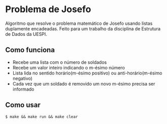 # Problema de Josefo

Algoritmo que resolve o problema matemático de Josefo usando listas duplamente encadeadas.
Feito para um trabalho da disciplina de Estrutura de Dados da UESPI.

## Como funciona

- Recebe uma lista com o número de soldados
- Recebe um valor inteiro indicando o m-ésimo número
- Lista lida no sentido horário(m-ésimo positivo) ou anti-horário(m-ésimo negativo)
- Cada vez que um soldado é removido um novo m-ésimo precisa ser informado

## Como usar
```shell
$ make && make run && make clear
```
